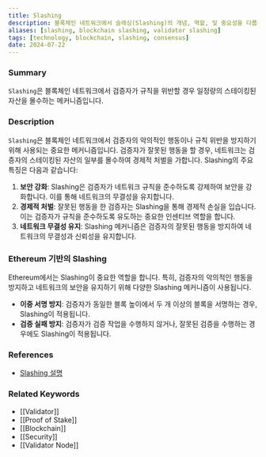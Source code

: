 ```yaml
---
title: Slashing
description: 블록체인 네트워크에서 슬래싱(Slashing)의 개념, 역할, 및 중요성을 다룹니다.
aliases: [slashing, blockchain slashing, validator slashing]
tags: [technology, blockchain, slashing, consensus]
date: 2024-07-22
---
```

### Summary

`Slashing`은 블록체인 네트워크에서 검증자가 규칙을 위반할 경우 일정량의 스테이킹된 자산을 몰수하는 메커니즘입니다.

### Description

`Slashing`은 블록체인 네트워크에서 검증자의 악의적인 행동이나 규칙 위반을 방지하기 위해 사용되는 중요한 메커니즘입니다. 검증자가 잘못된 행동을 할 경우, 네트워크는 검증자의 스테이킹된 자산의 일부를 몰수하여 경제적 처벌을 가합니다. Slashing의 주요 특징은 다음과 같습니다:

1. **보안 강화**: Slashing은 검증자가 네트워크 규칙을 준수하도록 강제하여 보안을 강화합니다. 이를 통해 네트워크의 무결성을 유지합니다.
2. **경제적 처벌**: 잘못된 행동을 한 검증자는 Slashing을 통해 경제적 손실을 입습니다. 이는 검증자가 규칙을 준수하도록 유도하는 중요한 인센티브 역할을 합니다.
3. **네트워크 무결성 유지**: Slashing 메커니즘은 검증자의 잘못된 행동을 방지하여 네트워크의 무결성과 신뢰성을 유지합니다.

### Ethereum 기반의 Slashing

Ethereum에서는 Slashing이 중요한 역할을 합니다. 특히, 검증자의 악의적인 행동을 방지하고 네트워크의 보안을 유지하기 위해 다양한 Slashing 메커니즘이 사용됩니다.

- **이중 서명 방지**: 검증자가 동일한 블록 높이에서 두 개 이상의 블록을 서명하는 경우, Slashing이 적용됩니다.
- **검증 실패 방지**: 검증자가 검증 작업을 수행하지 않거나, 잘못된 검증을 수행하는 경우에도 Slashing이 적용됩니다.

### References

- [Slashing 설명](https://ethereum.org/en/glossary/#validator-lifecycle)

### Related Keywords

- [[Validator]]
- [[Proof of Stake]]
- [[Blockchain]]
- [[Security]]
- [[Validator Node]]
